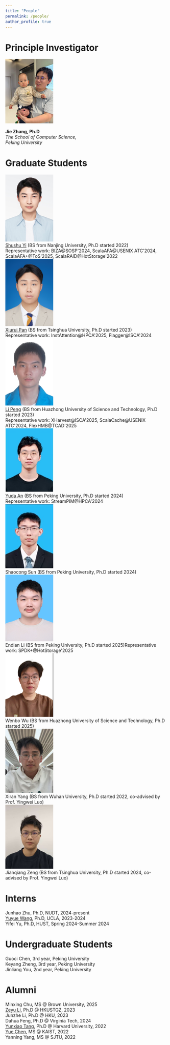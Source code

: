 ```yaml
---
title: "People"
permalink: /people/
author_profile: true
---
```


# Principle Investigator

<img src="/images/people/myson.jpg" width=150px />

**Jie Zhang, Ph.D**<br>
*The School of Computer Science,*<br>
*Peking University*<br>

# Graduate Students

<tr><td><div style="width: 150px;"><img src="/images/people/Shushu-Yi-PhD.JPG" /></div></td><td><div><a href="https://firnyi.github.io/">Shushu Yi</a> (BS from Nanjing University, Ph.D started 2022)</div></td><td>Representative work: BIZA@SOSP'2024, ScalaAFA@USENIX ATC'2024, ScalaAFA+@ToS'2025, ScalaRAID@HotStorage'2022</td></tr>
<tr><td><div style="width: 150px;"><img src="/images/people/Xiurui-Pan-PhD.jpg" /></div></td><td><div><a href="https://scholar.google.com/citations?user=uobpIq0AAAAJ&hl=en">Xiurui Pan</a> (BS from Tsinghua University, Ph.D started 2023)</div></td><td>Representative work: InstAttention@HPCA'2025, Flagger@ISCA'2024</td></tr>
<tr><td><div style="width: 150px;"><img src="/images/people/Li-Peng-PhD.jpg" /></div></td><td><div><a href="https://scholar.google.com/citations?user=HY6IqgwAAAAJ&hl=en">Li Peng</a> (BS from Huazhong University of Science and Technology, Ph.D started 2023)</div></td><td>Representative work: XHarvest@ISCA'2025, ScalaCache@USENIX ATC'2024, FlexHMB@TCAD'2025</td></tr>
<tr><td><div style="width: 150px;"><img src="/images/people/Yuda-An-PhD.jpg" /></div></td><td><div><a href="https://dblp.org/pid/373/2554.html">Yuda An</a> (BS from Peking University, Ph.D started 2024)</div></td><td>Representative work: StreamPIM@HPCA'2024</td></tr>
<tr><td><div style="width: 150px;"><img src="/images/people/Shaocong-Sun-PhD.jpg" /></div></td><td>Shaocong Sun (BS from Peking University, Ph.D started 2024)</td></tr>
<tr><td><div style="width: 150px;"><img src="/images/people/Endian-Li-PhD.jpg" /></div></td><td>Endian Li (BS from Peking University, Ph.D started 2025)</div></td><td>Representative work: SPDK+@HotStorage'2025</td></tr>
<tr><td><div style="width: 150px;"><img src="/images/people/Wenbo-Wu-PhD.jpg" /></div></td><td>Wenbo Wu (BS from Huazhong University of Science and Technology, Ph.D started 2025)</td></tr>
<tr><td><div style="width: 150px;"><img src="/images/people/Xiran-Yang-PhD.jpg" /></div></td><td>Xiran Yang (BS from Wuhan University, Ph.D started 2022, co-advised by Prof. Yingwei Luo)</td></tr>
<tr><td><div style="width: 150px;"><img src="/images/people/Jianqiang-Zeng-PhD.jpg" /></div></td><td>Jianqiang Zeng (BS from Tsinghua University, Ph.D started 2024, co-advised by Prof. Yingwei Luo)</td></tr>

# Interns
Junhao Zhu, Ph.D, NUDT, 2024-present<br>
[Yuyue Wang](https://web.cs.ucla.edu/~yuyue/), Ph.D, UCLA, 2023-2024<br>
Yifei Yu, Ph.D, HUST, Spring 2024-Summer 2024<br>

# Undergraduate Students
Guoci Chen, 3rd year, Peking University<br>
Keyang Zheng, 3rd year, Peking University<br>
Jinliang You, 2nd year, Peking University<br>


# Alumni
Minxing Chu, MS @ Brown University, 2025<br>
[Zeyu Li](https://zeyuli.cn/), Ph.D @ HKUSTGZ, 2023<br>
Junzhe Li, Ph.D @ HKU, 2023<br>
Dahua Feng, Ph.D @ Virginia Tech, 2024<br>
[Yunxiao Tang](https://eps.harvard.edu/people/yunxiao-tang), Ph.D @ Harvard University, 2022<br>
[Yue Chen](https://ecl.kaist.ac.kr/members), MS @ KAIST, 2022<br>
Yanning Yang, MS @ SJTU, 2022<br>